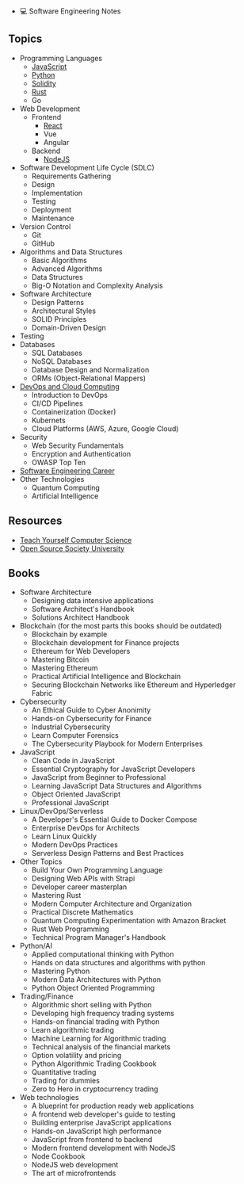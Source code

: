 - 💻 Software Engineering Notes

## Topics

- Programming Languages
  - [JavaScript](./programming_languages/javascript/JavaScript.md)
  - [Python](./programming_languages/python/Python.md)
  - [Solidity](./programming_languages/solidity/Solidity.md)
  - [Rust](./programming_languages/rust/Rust.md)
  - Go
- Web Development
  - Frontend
    - [React](./frameworks/React.md)
    - Vue
    - Angular
  - Backend
    - [NodeJS](./frameworks/NodeJS.md)
- Software Development Life Cycle (SDLC)
  - Requirements Gathering
  - Design
  - Implementation
  - Testing
  - Deployment
  - Maintenance
- Version Control
  - Git
  - GitHub
- Algorithms and Data Structures
  - Basic Algorithms
  - Advanced Algorithms
  - Data Structures
  - Big-O Notation and Complexity Analysis
- Software Architecture
  - Design Patterns
  - Architectural Styles
  - SOLID Principles
  - Domain-Driven Design
- Testing
- Databases
  - SQL Databases
  - NoSQL Databases
  - Database Design and Normalization
  - ORMs (Object-Relational Mappers)
- [DevOps and Cloud Computing](./devops/Devops.md)
  - Introduction to DevOps
  - CI/CD Pipelines
  - Containerization (Docker)
  - Kubernets
  - Cloud Platforms (AWS, Azure, Google Cloud)
- Security
  - Web Security Fundamentals
  - Encryption and Authentication
  - OWASP Top Ten
- [Software Engineering Career](./career/Index.md)
- Other Technologies
  - Quantum Computing
  - Artificial Intelligence

## Resources

- [Teach Yourself Computer Science](https://teachyourselfcs.com/)
- [Open Source Society University](https://ossu.firebaseapp.com/#/)

## Books

- Software Architecture
  - Designing data intensive applications
  - Software Architect's Handbook
  - Solutions Architect Handbook
- Blockchain (for the most parts this books should be outdated)
  - Blockchain by example
  - Blockchain development for Finance projects
  - Ethereum for Web Developers
  - Mastering Bitcoin
  - Mastering Ethereum
  - Practical Artificial Intelligence and Blockchain
  - Securing Blockchain Networks like Ethereum and Hyperledger Fabric
- Cybersecurity
  - An Ethical Guide to Cyber Anonimity
  - Hands-on Cybersecurity for Finance
  - Industrial Cybersecurity
  - Learn Computer Forensics
  - The Cybersecurity Playbook for Modern Enterprises
- JavaScript
  - Clean Code in JavaScript
  - Essential Cryptography for JavaScript Developers
  - JavaScript from Beginner to Professional
  - Learning JavaScript Data Structures and Algorithms
  - Object Oriented JavaScript
  - Professional JavaScript
- Linux/DevOps/Serverless
  - A Developer's Essential Guide to Docker Compose
  - Enterprise DevOps for Architects
  - Learn Linux Quickly
  - Modern DevOps Practices
  - Serverless Design Patterns and Best Practices
- Other Topics
  - Build Your Own Programming Language
  - Designing Web APIs with Strapi
  - Developer career masterplan
  - Mastering Rust
  - Modern Computer Architecture and Organization
  - Practical Discrete Mathematics
  - Quantum Computing Experimentation with Amazon Bracket
  - Rust Web Programming
  - Technical Program Manager's Handbook
- Python/AI
  - Applied computational thinking with Python
  - Hands on data structures and algorithms with python
  - Mastering Python
  - Modern Data Architectures with Python
  - Python Object Oriented Programming
- Trading/Finance
  - Algorithmic short selling with Python
  - Developing high frequency trading systems
  - Hands-on financial trading with Python
  - Learn algorithmic trading
  - Machine Learning for Algorithmic trading
  - Technical analysis of the financial markets
  - Option volatility and pricing
  - Python Algorithmic Trading Cookbook
  - Quantitative trading
  - Trading for dummies
  - Zero to Hero in cryptocurrency trading
- Web technologies
  - A blueprint for production ready web applications
  - A frontend web developer's guide to testing
  - Building enterprise JavaScript applications
  - Hands-on JavaScript high performance
  - JavaScript from frontend to backend
  - Modern frontend development with NodeJS
  - Node Cookbook
  - NodeJS web development
  - The art of microfrontends
